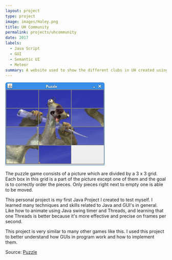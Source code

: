 ```yaml
---
layout: project
type: project
image: images/Haley.png
title: UH Community
permalink: projects/uhcommunity
date: 2017
labels:
  - Java Script
  - GUI
  - Semantic UI
  - Meteor
summary: A website used to show the different clubs in UH created using Meteor and Semantic UI. 
---
```


<img class="ui image" src="/images/puzzle.png">

The puzzle game consists of a picture which are divided by a 3 x 3 grid. Each box in this grid is a part of the picture except one of 
them and the goal is to correctly order the pieces. Only pieces right next to empty one is able to be moved. 

This personal project is my first Java Project I created to test myself. I learned many techniques and skills related to Java and GUI's in general. Like how to animate using Java swing timer and Threads, and learning that one Threads is better because it's more effective and precise on frames per second.

This project is very similar to many other games like this. I used this project to better understand how GUIs in program work and how to implement them. 

Source: <a href="https://github.com/cristianaspacio/puzzle_game"><i class="large github icon "></i>Puzzle</a>
